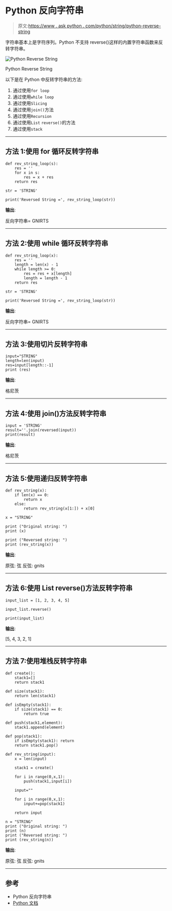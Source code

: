 # Python 反向字符串

> 原文:[https://www . ask python . com/python/string/python-reverse-string](https://www.askpython.com/python/string/python-reverse-string)

字符串基本上是字符序列。Python 不支持 reverse()这样的内置字符串函数来反转字符串。

![Python Reverse String](../Images/32567bc314cfbfd5fdae960ed625637e.png)

Python Reverse String

以下是在 Python 中反转字符串的方法:

1.  通过使用`for loop`
2.  通过使用`while loop`
3.  通过使用`Slicing`
4.  通过使用`join()`方法
5.  通过使用`Recursion`
6.  通过使用`List` `reverse()`的方法
7.  通过使用`stack`

* * *

## 方法 1:使用 for 循环反转字符串

```
def rev_string_loop(s):
    res = ''
    for x in s:
        res = x + res
    return res

str = 'STRING'

print('Reversed String =', rev_string_loop(str))

```

**输出**:

反向字符串= GNIRTS

* * *

## 方法 2:使用 while 循环反转字符串

```
def rev_string_loop(x):
    res = ''
    length = len(x) - 1
    while length >= 0:
        res = res + x[length]
        length = length - 1
    return res

str = 'STRING'

print('Reversed String =', rev_string_loop(str))

```

**输出**:

反向字符串= GNIRTS

* * *

## 方法 3:使用切片反转字符串

```
input="STRING" 
length=len(input) 
res=input[length::-1] 
print (res) 

```

**输出**:

格尼茨

* * *

## 方法 4:使用 join()方法反转字符串

```
input = 'STRING' 
result=''.join(reversed(input)) 
print(result)

```

**输出**:

格尼茨

* * *

## 方法 5:使用递归反转字符串

```
def rev_string(x): 
    if len(x) == 0: 
        return x 
    else: 
        return rev_string(x[1:]) + x[0] 

x = "STRING"

print ("Original string: ") 
print (x) 

print ("Reversed string: ") 
print (rev_string(x)) 

```

**输出**:

原弦:
弦
反弦:
gnits

* * *

## 方法 6:使用 List reverse()方法反转字符串

```
input_list = [1, 2, 3, 4, 5]

input_list.reverse()

print(input_list)

```

**输出**:

[5, 4, 3, 2, 1]

* * *

## 方法 7:使用堆栈反转字符串

```
def create(): 
    stack1=[] 
    return stack1

def size(stack1): 
    return len(stack1) 

def isEmpty(stack1): 
    if size(stack1) == 0: 
        return true 

def push(stack1,element): 
    stack1.append(element) 

def pop(stack1): 
    if isEmpty(stack1): return
    return stack1.pop() 

def rev_string(input): 
    x = len(input) 

    stack1 = create() 

    for i in range(0,x,1): 
        push(stack1,input[i]) 

    input="" 

    for i in range(0,x,1): 
        input+=pop(stack1) 

    return input 

n = "STRING"
print ("Original string: ") 
print (n) 
print ("Reversed string: ") 
print (rev_string(n)) 

```

**输出**:

原弦:
弦
反弦:
gnits

* * *

## 参考

*   Python 反向字符串
*   [Python 文档](https://docs.python.org/3.8/library/stdtypes.html#string-methods)